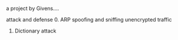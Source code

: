 a project by Givens....

attack and defense
0. ARP spoofing and sniffing unencrypted traffic
1. Dictionary attack

